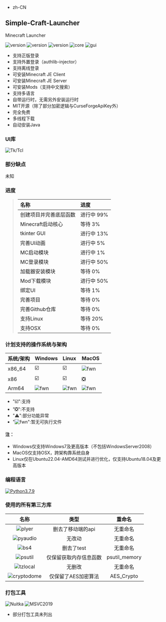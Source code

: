 - zh-CN
## Simple-Craft-Launcher
Minecraft Launcher 

![version](https://img.shields.io/badge/release-None-green)
![version](https://img.shields.io/badge/snapshot-None-yellow)
![version](https://img.shields.io/badge/dev-0.0.1-red)
![core](https://img.shields.io/badge/Core-0.0.1-green)
![gui](https://img.shields.io/badge/GUI-0.0.1-green)

- 支持正版登录
- 支持外置登录（authlib-injector）
- 支持离线登录
- 可安装Minecraft JE Client
- 可安装Minecraft JE Server
- 可安装Mods（支持中文搜索）
- 支持多语言
- 自带运行时，无需另外安装运行时
- MIT开源（除了部分加密逻辑与CurseForgeApiKey外）
- 完全免费
- 多线程下载
- 自动安装Java

### UI库
![Tk/Tcl](https://img.shields.io/badge/Tk%20Tcl-8.6-red)

### 部分缺点
未知

### 进度
> | 名称 | 进度 |
> |:------|:------|
> | 创建项目并完善底层函数 | 进行中 99% |
> | Minecraft启动核心 | 等待 3% |
> | tkinter GUI | 进行中 13% |
> | 完善UI动画 | 进行中 5% |
> | MC启动模块 | 进行中 1% |
> | MC登录模块 | 进行中 50% |
> | 加载器安装模块 | 等待 0% |
> | Mod下载模块 | 进行中 50% |
> | 绑定UI | 等待 1% |
> | 完善项目 | 等待 0% |
> | 完善Github仓库 | 等待 0% |
> | 支持Linux | 等待 20% |
> | 支持OSX | 等待 0% |

### 计划支持的操作系统与架构
| 系统/架构 | Windows | Linux | MacOS |
| :----- | :-----  | :----- | :----- |
| x86_64 | ☑️ | ☑️ | ![fwn](https://d.kstore.space/download/4904/SCL/website/fwn.png) |
| x86 | ☑️ | ☑️ | ❎ |
| Arm64 | ![fwn](https://d.kstore.space/download/4904/SCL/website/fwn.png) | ![fwn](https://d.kstore.space/download/4904/SCL/website/fwn.png) | ![fwn](https://d.kstore.space/download/4904/SCL/website/fwn.png) |
- "☑️":支持
- "❎":不支持
- "⚠️":部分功能异常
- \"![fwn](https://d.kstore.space/download/4904/SCL/website/fwn.png)\":暂无可执行文件
#### 注：
- Windows仅支持Windows7及更高版本（不包括WindowsServer2008）
- MacOS仅支持OSX，跨架构靠系统自身
- Linux仅在Ubuntu22.04-AMD64测试并进行优化，仅支持Ubuntu18.04及更高版本

### 编程语言
<a href="https://www.python.org/downloads/release/python-379/">
  <img src="https://img.shields.io/badge/Python_3.7.9_x86-3d7aab?style=for-the-badge&logo=python&logoColor=ffffff" alt="Python3.7.9">
</a>

### 使用的所有第三方库
| 名称 | 类型 | 重命名 |
| :-----: | :-----: | :-----: |
| ![plyer](https://img.shields.io/badge/plyer-2.1.0-green) | 删去了移动端的api | 无重命名 |
| ![pyaudio](https://img.shields.io/badge/pyaudio-0.2.13-green) | 无改动 | 无重命名 |
| ![bs4](https://img.shields.io/badge/BeautifulSoup4-4.12.2-green) | 删去了test | 无重命名 |
| ![psutil](https://img.shields.io/badge/psutil-5.9.5-green) | 仅保留获取内存信息函数 | psutil_memory |
| ![tzlocal](https://img.shields.io/badge/tzlocal-5.1-green) | 无删改 | 无重命名 |
| ![cryptodome](https://img.shields.io/badge/PyCryptoDome-3.19.0-green) | 仅保留了AES加密算法 | AES_Crypto |

### 打包工具
![Nuitka](https://img.shields.io/badge/Nuitka-1.8.6-green)
![MSVC2019](https://img.shields.io/badge/MSVC_2019_x86-14.29.30133-green)
- 部分打包工具未列出
